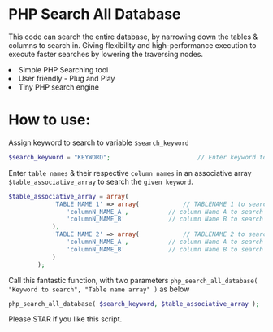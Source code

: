 # PHP Search All Database
This code can search the entire database, by narrowing down the tables &amp; columns to search in. Giving flexibility and high-performance execution to execute faster searches by lowering the traversing nodes.<br/>
<li>Simple PHP Searching tool</li>
<li>User friendly - Plug and Play</li>
<li>Tiny PHP search engine</li>

# How to use:


Assign keyword to search to variable `$search_keyword`

```php
$search_keyword = "KEYWORD";						// Enter keyword to search
```

Enter `table names` & their respective `column names` in an associative array `$table_associative_array` to search the `given keyword`.

```php
$table_associative_array = array( 
			'TABLE NAME 1' => array(			// TABLENAME 1 to search in
				'columnN_NAME_A',			// column Name A to search in
				'columnN_NAME_B'			// column Name B to search in
			),
			'TABLE NAME 2' => array(			// TABLENAME 2 to search in
				'columnN_NAME_A',			// column Name A to search in
				'columnN_NAME_B'			// column Name B to search in
			)
		);
```

Call this fantastic function, with two parameters `php_search_all_database( "Keyword to search", "Table name array" )` as below

```php
php_search_all_database( $search_keyword, $table_associative_array );	// call this Awesome function to run script
```



Please STAR if you like this script.
